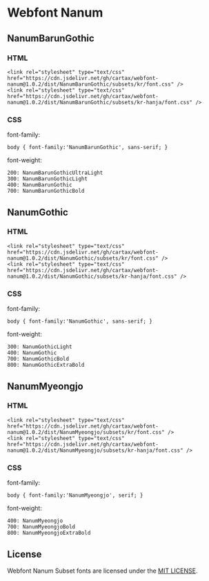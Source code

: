 # Webfont Nanum   

## NanumBarunGothic   

### HTML   
```
<link rel="stylesheet" type="text/css" href="https://cdn.jsdelivr.net/gh/cartax/webfont-nanum@1.0.2/dist/NanumBarunGothic/subsets/kr/font.css" />
<link rel="stylesheet" type="text/css" href="https://cdn.jsdelivr.net/gh/cartax/webfont-nanum@1.0.2/dist/NanumBarunGothic/subsets/kr-hanja/font.css" />
```

### CSS   
font-family:   
```
body { font-family:'NanumBarunGothic', sans-serif; }
```

font-weight:   
```
200: NanumBarunGothicUltraLight
300: NanumBarunGothicLight
400: NanumBarunGothic
700: NanumBarunGothicBold
```





## NanumGothic   
### HTML   
```
<link rel="stylesheet" type="text/css" href="https://cdn.jsdelivr.net/gh/cartax/webfont-nanum@1.0.2/dist/NanumGothic/subsets/kr/font.css" />
<link rel="stylesheet" type="text/css" href="https://cdn.jsdelivr.net/gh/cartax/webfont-nanum@1.0.2/dist/NanumGothic/subsets/kr-hanja/font.css" />
```

### CSS   
font-family:   
```
body { font-family:'NanumGothic', sans-serif; }
```

font-weight:   
```
300: NanumGothicLight
400: NanumGothic
700: NanumGothicBold
800: NanumGothicExtraBold
```





## NanumMyeongjo   
### HTML   
```
<link rel="stylesheet" type="text/css" href="https://cdn.jsdelivr.net/gh/cartax/webfont-nanum@1.0.2/dist/NanumMyeongjo/subsets/kr/font.css" />
<link rel="stylesheet" type="text/css" href="https://cdn.jsdelivr.net/gh/cartax/webfont-nanum@1.0.2/dist/NanumMyeongjo/subsets/kr-hanja/font.css" />
```

### CSS   
font-family:   
```
body { font-family:'NanumMyeongjo', serif; }
```

font-weight:   
```
400: NanumMyeongjo
700: NanumMyeongjoBold
800: NanumMyeongjoExtraBold
```




## License   
Webfont Nanum Subset fonts are licensed under the [MIT LICENSE](LICENSE).   
